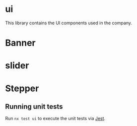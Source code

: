 # ui

This library contains the UI components used in the company.

# Banner
# slider
# Stepper

## Running unit tests

Run `nx test ui` to execute the unit tests via [Jest](https://jestjs.io).
